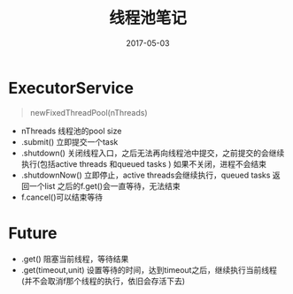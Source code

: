 ﻿---
layout: post
title: 线程池笔记
date: 2017-05-03
categories: blog
tags: [线程池]
description: 
---

# ExecutorService

> newFixedThreadPool(nThreads)
- nThreads 线程池的pool size
- .submit() 立即提交一个task
- .shutdown() 关闭线程入口，之后无法再向线程池中提交，之前提交的会继续执行(包括active threads 和queued tasks )
如果不关闭，进程不会结束
- .shutdownNow() 立即停止，active threads会继续执行，queued tasks 返回一个list
之后的f.get()会一直等待，无法结束
- f.cancel()可以结束等待


# Future


- .get() 阻塞当前线程，等待结果
- .get(timeout,unit) 设置等待的时间，达到timeout之后，继续执行当前线程(并不会取消f那个线程的执行，依旧会存活下去)
